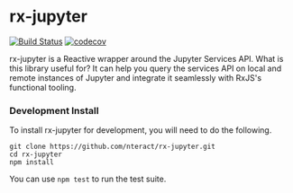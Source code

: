 # rx-jupyter

[![Build Status](https://travis-ci.org/nteract/rx-jupyter.svg?branch=master)](https://travis-ci.org/nteract/rx-jupyter)
[![codecov](https://codecov.io/gh/nteract/rx-jupyter/branch/master/graph/badge.svg)](https://codecov.io/gh/nteract/rx-jupyter)

rx-jupyter is a Reactive wrapper around the Jupyter Services API. What is this
library useful for? It can help you query the services API on local and remote
instances of Jupyter and integrate it seamlessly with RxJS's functional tooling.

### Development Install
To install rx-jupyter for development, you will need to do the following.

```
git clone https://github.com/nteract/rx-jupyter.git
cd rx-jupyter
npm install
```

You can use `npm test` to run the test suite.
